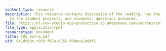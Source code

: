 ```yaml
---
content_type: resource
description: This resource contains discussion of the reading, how the story relates
  to the student projects, and students' questions answered.
file: https://ol-ocw-studio-app-production.s3.amazonaws.com/courses/cms-610-media-industries-and-systems-spring-2006/941d9b8cc959f67a8855f08aca2a60f2_l08_extra.pdf
file_type: application/pdf
resourcetype: Document
title: l08_extra.pdf
uid: 941d9b8c-c959-f67a-8855-f08aca2a60f2
---
```

